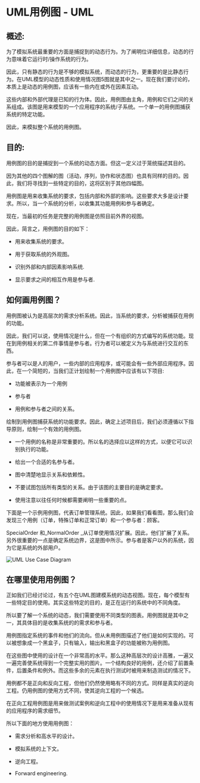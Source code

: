 # UML用例图 - UML

## 概述:

为了模拟系统最重要的方面是捕捉到的动态行为。为了阐明位详细信息，动态的行为意味着它运行时/操作系统的行为。

因此，只有静态的行为是不够的模拟系统，而动态的行为，更重要的是比静态行为。在UML模型的动态性质和使用情况图5图就是其中之一。现在我们要讨论的，本质上是动态的用例图，应该有一些内在或外在因素互动。

这些内部和外部代理是已知的行为体。因此，用例图由主角，用例和它们之间的关系组成。该图是用来模型的一个应用程序的系统/子系统。一个单一的用例图捕获系统的特定功能。

因此，来模拟整个系统的用例图。

## 目的:

用例图的目的是捕捉到一个系统的动态方面。但这一定义过于笼统描述其目的。

因为其他的四个图解的图（活动，序列，协作和状态图）也具有同样的目的。因此，我们将寻找到一些特定的目的，这将区别于其他四幅图。

用例图是用来收集系统的要求，包括内部和外部的影响。这些要求大多是设计要求。所以，当一个系统的分析，以收集其功能用例和参与者确定。

现在，当最初的任务是完整的用例图是仿照目前外界的视图。

因此，简言之，用例图的目的如下：

*   用来收集系统的要求。

*   用于获取系统的外观图。

*   识别外部和内部因素影响系统.

*   显示要求之间的相互作用是参与者.

## 如何画用例图？

用例图被认为是高层次的需求分析系统。因此，当系统的要求，分析被捕获在用例的功能。

因此，我们可以说，使用情况是什么，但在一个有组织的方式编写的系统功能。现在到用例相关的第二件事情是参与者。行为者可以被定义为与系统进行交互的东西。

参与者可以是人的用户，一些内部的应用程序，或可能会有一些外部应用程序。因此，在一个简短的，当我们正计划绘制一个用例图中应该有以下项目:

*   功能被表示为一个用例

*   参与者

*   用例和参与者之间的关系。

绘制到用例图捕获系统的功能要求。因此，确定上述项目后，我们必须遵循以下指导原则，绘制一个有效的用例图。

*   一个用例的名称是非常重要的。所以名的选择应以这样的方式，以便它可以识别执行的功能。

*   给出一个合适的名参与者。

*   图中清楚地显示关系和依赖性。

*   不要试图包括所有类型的关系。由于该图的主要目的是确定要求。

*   使用注意以往任何时候都需要阐明一些重要的点。

下面是一个示例用例图，代表订单管理系统。因此，如果我们看看图，那么我们会发现三个用例（订单，特殊订单和正常订单）和一个参与者：顾客。

SpecialOrder 和_NormalOrder _从订单使用情况扩展。因此，他们扩展了关系。另外很重要的一点是确定系统边界，这是图中所示。参与者是客户以外的系统，因为它是系统的外部用户。

![UML Use Case Diagram](../img/1112323449-0.jpg "UML用例图")

## 在哪里使用用例图？

正如我们已经讨论过，有五个在UML图建模系统的动态视图。现在，每个模型有一些特定目的使用。其实这些特定的目的，是正在运行的系统中的不同角度。

所以要了解一个系统的动态，我们需要使用不同类型的图表。用例图就是其中之一，其具体目的是收集系统的的需求和参与者。

用例图指定系统的事件和他们的流向。但从未用例图描述了他们是如何实现的。可以被想象成一个黑盒子，只有输入，输出和黑盒子的功能被称为用例图。

在这些图中使用的设计在一个非常高的水平。那么这种高层次的设计高雅，一遍又一遍完善使系统得到一个完整实用的图片。一个结构良好的用例，还介绍了前置条件，后置条件和例外。而这些多余的元素在执行测试时被用来制造测试的情况下。

用例都不是正向和反向工程，但他们仍然使用略有不同的方式。同样是真实的逆向工程。仍用例图的使用方式不同，使其逆向工程的一个候选。

在正向工程用例图是用来做测试案例和逆向工程中的使用情况下是用来准备从现有的应用程序的需求细节。

所以下面的地方使用用例图：

*   需求分析和高水平的设计。

*   模拟系统的上下文。

*   逆向工程。

*   Forward engineering.

 